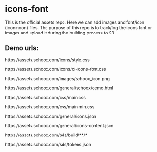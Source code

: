 # icons-font

This is the official assets repo. Here we can add images and font/icon (iconmoon) files. The purpose of this repo is to track/log the icons font or images and upload it during the building process to S3

Demo urls: 
-------------

<p>https://assets.schoox.com/icons/style.css</p>
<p>https://assets.schoox.com/icons/cl-icons-font.css</p>
<p>https://assets.schoox.com/images/schoox_icon.png</p>
<p>https://assets.schoox.com/general/schoox/demo.html</p>
<p>https://assets.schoox.com/css/main.css</p>
<p>https://assets.schoox.com/css/main.min.css</p>
<p>https://assets.schoox.com/general/icons.json</p>
<p>https://assets.schoox.com/general/icons-content.json</p>
<p>https://assets.schoox.com/sds/build/**/*</p>
<p>https://assets.schoox.com/sds/tokens.json</p>
